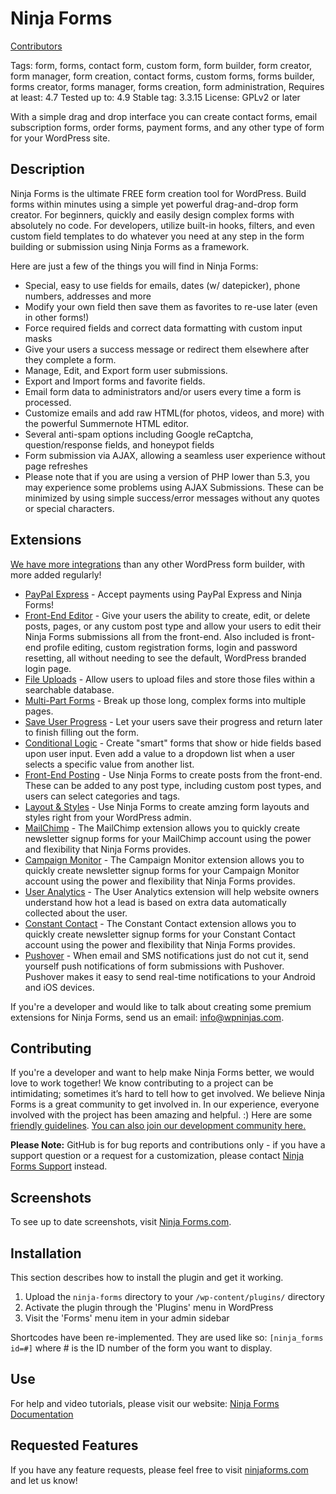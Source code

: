 # Ninja Forms
[Contributors](https://github.com/wpninjas/ninja-forms/graphs/contributors)

Tags: form, forms, contact form, custom form, form builder, form creator, form manager, form creation, contact forms, custom forms, forms builder, forms creator, forms manager, forms creation, form administration,
Requires at least: 4.7
Tested up to: 4.9
Stable tag: 3.3.15
License: GPLv2 or later

With a simple drag and drop interface you can create contact forms, email subscription forms, order forms, payment forms, and any other type of form for your WordPress site.

## Description
Ninja Forms is the ultimate FREE form creation tool for WordPress. Build forms within minutes using a simple yet powerful drag-and-drop form creator. For beginners, quickly and easily design complex forms with absolutely no code. For developers, utilize built-in hooks, filters, and even custom field templates to do whatever you need at any step in the form building or submission using Ninja Forms as a framework.

Here are just a few of the things you will find in Ninja Forms:

* Special, easy to use fields for emails, dates (w/ datepicker), phone numbers, addresses and more
* Modify your own field then save them as favorites to re-use later (even in other forms!)
* Force required fields and correct data formatting with custom input masks
* Give your users a success message or redirect them elsewhere after they complete a form.
* Manage, Edit, and Export form user submissions.
* Export and Import forms and favorite fields.
* Email form data to administrators and/or users every time a form is processed.
* Customize emails and add raw HTML(for photos, videos, and more) with the powerful Summernote HTML editor.
* Several anti-spam options including Google reCaptcha, question/response fields, and honeypot fields
* Form submission via AJAX, allowing a seamless user experience without page refreshes
* Please note that if you are using a version of PHP lower than 5.3, you may experience some problems using AJAX Submissions. These can be minimized by using simple success/error messages without any quotes or special characters.

## Extensions

[We have more integrations](https://ninjaforms.com/extensions/) than any other WordPress form builder, with more added regularly!

* [PayPal Express](http://ninjaforms.com/downloads/paypal-express/) - Accept payments using PayPal Express and Ninja Forms!
* [Front-End Editor](http://ninjaforms.com/downloads/front-end-editor/) - Give your users the ability to create, edit, or delete posts, pages, or any custom post type and allow your users to edit their Ninja Forms submissions all from the front-end. Also included is front-end profile editing, custom registration forms, login and password resetting, all without needing to see the default, WordPress branded login page.
* [File Uploads](http://ninjaforms.com/downloads/file-uploads/) - Allow users to upload files and store those files within a searchable database.
* [Multi-Part Forms](http://ninjaforms.com/downloads/multi-part-forms/) - Break up those long, complex forms into multiple pages.
* [Save User Progress](http://ninjaforms.com/downloads/save-user-progress/) - Let your users save their progress and return later to finish filling out the form.
* [Conditional Logic](http://ninjaforms.com/downloads/conditional-logic/) - Create "smart" forms that show or hide fields based upon user input. Even add a value to a dropdown list when a user selects a specific value from another list.
* [Front-End Posting](http://ninjaforms.com/downloads/front-end-posting/) - Use Ninja Forms to create posts from the front-end. These can be added to any post type, including custom post types, and users can select categories and tags.
* [Layout & Styles](http://ninjaforms.com/downloads/layout-styles/) - Use Ninja Forms to create amzing form layouts and styles right from your WordPress admin.
* [MailChimp](http://ninjaforms.com/downloads/mail-chimp/) - The MailChimp extension allows you to quickly create newsletter signup forms for your MailChimp account using the power and flexibility that Ninja Forms provides.
* [Campaign Monitor](http://ninjaforms.com/downloads/campaign-monitor/) - The Campaign Monitor extension allows you to quickly create newsletter signup forms for your Campaign Monitor account using the power and flexibility that Ninja Forms provides.
* [User Analytics](http://ninjaforms.com/downloads/user-analytics/) - The User Analytics extension will help website owners understand how hot a lead is based on extra data automatically collected about the user.
* [Constant Contact](http://ninjaforms.com/downloads/constant-contact/) - The Constant Contact extension allows you to quickly create newsletter signup forms for your Constant Contact account using the power and flexibility that Ninja Forms provides.
* [Pushover](http://ninjaforms.com/downloads/pushover/) - When email and SMS notifications just do not cut it, send yourself push notifications of form submissions with Pushover. Pushover makes it easy to send real-time notifications to your Android and iOS devices.

If you're a developer and would like to talk about creating some premium extensions for Ninja Forms, send us an email: info@wpninjas.com.

## Contributing

If you're a developer and want to help make Ninja Forms better, we would love to work together! We know contributing to a project can be intimidating; sometimes it’s hard to tell how to get involved. We believe Ninja Forms is a great community to get involved in. In our experience, everyone involved with the project has been amazing and helpful. :)
Here are some [friendly guidelines](https://github.com/wpninjas/ninja-forms/blob/master/.github/CONTRIBUTING.md).  [You can also join our development community here.](http://developer.ninjaforms.com/)

__Please Note:__ GitHub is for bug reports and contributions only - if you have a support question or a request for a customization, please contact [Ninja Forms Support](http://ninjaforms.com/contact/) instead.

## Screenshots

To see up to date screenshots, visit [Ninja Forms.com](http://ninjaforms.com/).

## Installation

This section describes how to install the plugin and get it working.

1. Upload the `ninja-forms` directory to your `/wp-content/plugins/` directory
2. Activate the plugin through the 'Plugins' menu in WordPress
3. Visit the 'Forms' menu item in your admin sidebar

Shortcodes have been re-implemented. They are used like so: `[ninja_forms id=#]` where # is the ID number of the form you want to display.

## Use

For help and video tutorials, please visit our website: [Ninja Forms Documentation](http://ninjaforms.com/documentation/)

## Requested Features

If you have any feature requests, please feel free to visit [ninjaforms.com](http://ninjaforms.com) and let us know!
